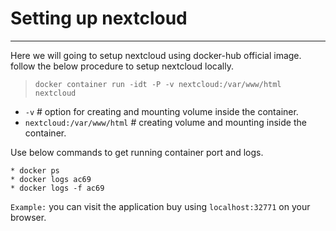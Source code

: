 # Setting up  nextcloud #
---
Here we will going to setup nextcloud using docker-hub official image.
follow the below procedure to setup nextcloud locally.

> `docker container run -idt -P -v nextcloud:/var/www/html nextcloud`
* `-v` # option for creating and mounting volume inside the container.
* `nextcloud:/var/www/html` # creating volume and mounting inside the container.

Use below commands to get running container port and logs.
```
* docker ps
* docker logs ac69
* docker logs -f ac69
```
`Example:` you can visit the application buy using `localhost:32771` on your browser.
